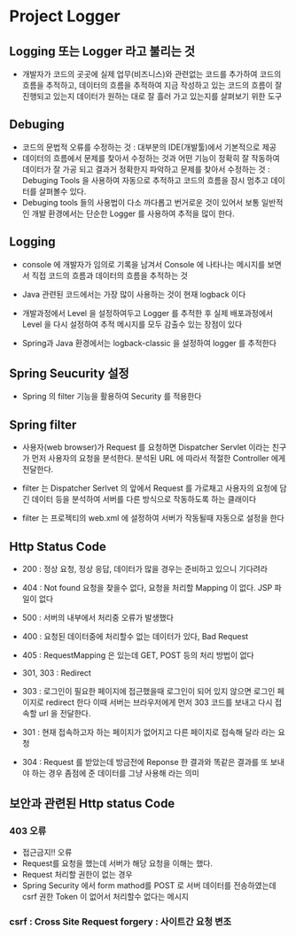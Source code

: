# Project Logger
## Logging 또는 Logger 라고 불리는 것
* 개발자가 코드의 곳곳에 실제 업무(비즈니스)와 관련없는 코드를 추가하여 코드의 흐름을 추적하고, 데이터의 흐름을 추적하여 지금 작성하고 있는 코드의 흐름이 잘 진행되고 있는지 데이터가 원하는 대로 잘 흘러 가고 있는지를 살펴보기 위한 도구

## Debuging
* 코드의 문법적 오류를 수정하는 것 : 대부분의 IDE(개발툴)에서 기본적으로 제공
* 데이터의 흐름에서 문제를 찾아서 수정하는 것과 어떤 기능이 정확히 잘 작동하여 데이터가 잘 가공 되고 결과거 정확한지 파악하고 문제를 찾아서 수정하는 것 : Debuging Tools 을 사용하여 자동으로 추적하고 코드의 흐름을 잠시 멈추고 데이터를 살펴볼수 있다.
* Debuging tools 들의 사용법이 다소 까다롭고 번거로운 것이 있어서 보통 일반적인 개발 환경에서는 단순한 Logger 를 사용하여 추적을 많이 한다.

## Logging
* console 에 개발자가 임의로 기록을 남겨서 Console 에 나타나는 메시지를 보면서 직접 코드의 흐름과 데이터의 흐름을 추적하는 것
* Java 관련된 코드에서는 가장 많이 사용하는 것이 현재 logback 이다
* 개발과정에서 Level 을 설정하여두고 Logger 를 추적한 후 실제 배포과정에서 Level 을 다시 설정하여 추적 메시지를 모두 감출수 있는 장점이 있다

* Spring과 Java 환경에서는 logback-classic 을 설정하여 logger 를 추적한다

## Spring Seucurity 설정
* Spring 의 filter 기능을 활용하여 Security 를 적용한다

## Spring filter
* 사용자(web browser)가 Request 를 요청하면 Dispatcher Servlet 이라는 친구가 먼저 사용자의 요청을 분석한다. 분석된 URL 에 따라서 적절한 Controller 에게 전달한다.

* filter 는 Dispatcher Serlvet 의 앞에서 Request 를 가로채고 사용자의 요청에 담긴 데이터 등을 분석하여 서버를 다른 방식으로 작동하도록 하는 클래이다

* filter 는 프로젝티의 web.xml 에 설정하여 서버가 작동될때 자동으로 설정을 한다


## Http Status Code
* 200 : 정상 요청, 정상 응답, 데이터가 많을 경우는 준비하고 있으니 기다려라
* 404 : Not found 요청을 찾을수 없다, 요청을 처리할 Mapping 이 없다. JSP 파일이 없다
* 500 : 서버의 내부에서 처리중 오류가 발생했다
* 400 : 요청된 데이터중에 처리할수 없는 데이터가 있다, Bad Request
* 405 : RequestMapping 은 있는데 GET, POST 등의 처리 방법이 없다

* 301, 303 : Redirect
* 303 : 로그인이 필요한 페이지에 접근했을때 로그인이 되어 있지 않으면 로그인 페이지로 redirect 한다 이때 서버는 브라우저에게 먼저 303 코드를 보내고 다시 접속할 url 을 전달한다.
* 301 : 현재 접속하고자 하는 페이지가 없어지고 다른 페이지로 접속해 달라 라는 요청

* 304 : Request 를 받았는데 방금전에 Reponse 한 결과와 똑같은 결과를 또 보내야 하는 경우 좀점에 준 데이터를 그냥 사용해 라는 의미


## 보안과 관련된 Http status Code
### 403 오류
* 접근금지!! 오류
* Request를 요청을 했는데 서버가 해당 요청을 이해는 했다.
* Request 처리할 권한이 없는 경우
* Spring Security 에서 form mathod를 POST 로 서버 데이터를 전송하였는데 csrf 권한 Token 이 없어서 처리할수 없다는 메시지


### csrf : Cross Site Request forgery : 사이트간 요청 변조



